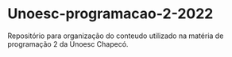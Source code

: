 # Unoesc-programacao-2-2022
Repositório para organização do conteudo utilizado na matéria de programação 2 da Unoesc Chapecó.

